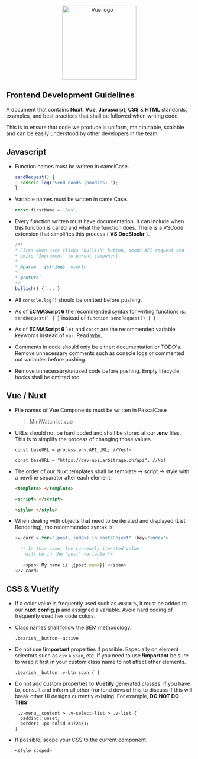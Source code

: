 <p align="center"><a href="https://lyduz.com" target="_blank" rel="noopener noreferrer"><img width="200" src="https://lyduz.com/logo-dark.svg" alt="Vue logo"></a></p>

## Frontend Development Guidelines
A document that contains **Nuxt**, **Vue**, **Javascript**, **CSS** & **HTML** standards, examples, and best practices that shall be followed when writing code.

This is to ensure that code we produce is uniform, maintainable, scalable and can be easily understood by other developers in the team.

## Javascript
- Function names must be written in camelCase.
  ``` javascript
  sendRequest() {
    console.log("Send noods (noodles).");
  }
  ```
- Variable names must be written in  camelCase.
  ``` javascript
  const firstName = 'Ses';
  ```
 - Every function written must have documentation. It can include when this function is called and what the function does. There is a VSCode extension that simplifies this process ( **VS DocBlockr** ).
   ```javascript 
   /**
   * Fires when user clicks 'Bullish' button, sends API request and 
   * emits 'Increment' to parent component.
   *
   * @param   {string}  userId
   *`
   * @return`
   */
   bullish() { ... } 
   ```
- All ``console.log()`` should be omitted before pushing.
- As of **ECMAScript 6** the recommended syntax for writing functions is:
`` sendRequest() { } `` instead of ``function sendRequest() { }``
- As of **ECMAScript 6** ``let`` and ``const`` are the recommended variable keywords instead of ``var``. Read [why.](https://hacks.mozilla.org/2015/07/es6-in-depth-let-and-const/)
- Comments in code should only be either: documentation or TODO's. Remove unnecessary comments such as console logs or commented out variables before pushing.

- Remove unnecessary/unused code before pushing. Empty lifecycle hooks shall be omitted too.

## Vue / Nuxt
- File names of Vue Components must be written in PascalCase
 	> MiniWatchlist.vue

- URLs should not be hard coded and shall be stored at our **.env** files. This is to simplify the process of changing those values.
  ```
  const baseURL = process.env.API_URL; //Yes!~

  const baseURL = "https://dev-api.arbitrage.ph/api"; //No!
  ```
-	The order of our Nuxt templates shall be template -> script -> style with a newline separator after each element:
    ``` html
    <template> </template>

    <script> </script>

    <style> </style>
- When dealing with objects that need to be iterated and displayed (List Rendering), the recommended syntax is: 
  ``` javascript
  <v-card v-for="(post, index) in postsObject" :key="index">
  
  	/* In this case, the currently iterated value 
      will be in the 'post' variable */
      
     <span> My name is {{post.name}} </span>
  </v-card>
  ```


## CSS & Vuetify
 - If a color value is frequently used such as ``#03DAC5``, it must be added to our **nuxt.config.js** and assigned a variable. Avoid hard coding of frequently used hex code colors.

 - Class names shall follow the [BEM](http://getbem.com/) methodology.
   ```
   .bearish__button--active
   ```
- Do not use **!important** properties if possible. Especially on element selectors such as ``div`` ``a`` ``span``, etc. If you need to use **!important** be sure to wrap it first in your custom class name to not affect other elements.
  ```
  .bearish__button .v-btn span { }
  ```
- Do not add custom properties to **Vuetify** generated classes. If you have to, consult and inform all other frontend devs of this to discuss if this will break other UI designs currently existing. For example, **DO NOT DO THIS:**
  ``` 
   .v-menu__content > .v-select-list > .v-list {
    padding: unset;
    border: 1px solid #172431;
  }
  ```
- If possible, scope your CSS to the current component.
  ```
  <style scoped>
  ```
